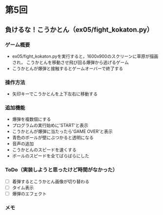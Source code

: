 # 第5回
## 負けるな！こうかとん（ex05/fight_kokaton.py）
### ゲーム概要
- ex05/fight_kokaton.pyを実行すると，1600x900のスクリーンに草原が描画され，
こうかとんを移動させ飛び回る爆弾から逃げるゲーム
- こうかとんが爆弾と接触するとゲームオーバーで終了する
### 操作方法
- 矢印キーでこうかとんを上下左右に移動する
### 追加機能
- 爆弾を複数個にする
- プログラムの実行始めに'START'と表示
- こうかとんが爆弾に当たったら'GAME OVER'と表示
- 青色のボールが壁にぶつかると透明になる
- 音声の追加
- こうかとんのスピードを速くする
- ボールのスピードを全てばらばらにした
### ToDo（実装しようと思ったけど時間がなかった）
- [ ] 着弾するとこうかとん画像が切り替わる
- [ ] タイム表示
- [ ] 爆弾のエフェクト
### メモ